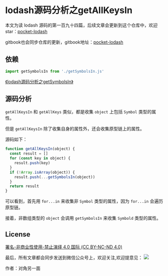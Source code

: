 # lodash源码分析之getAllKeysIn

本文为读 lodash 源码的第一百九十四篇，后续文章会更新到这个仓库中，欢迎 star：[pocket-lodash](https://github.com/yeyuqiudeng/pocket-lodash)

gitbook也会同步仓库的更新，gitbook地址：[pocket-lodash](https://www.gitbook.com/book/yeyuqiudeng/pocket-lodash/details)

## 依赖

```javascript
import getSymbolsIn from './getSymbolsIn.js'
```

[《lodash源码分析之getSymbolsIn》](./getSymbolsIn.md)

## 源码分析

`getAllKeysIn` 和 `getAllKeys` 类似，都是收集 `object`  上包括 `Symbol` 类型的属性。

但是 `getAllKeysIn` 除了收集自身的属性外，还会收集原型链上的属性。

源码如下：

```javascript
function getAllKeysIn(object) {
  const result = []
  for (const key in object) {
    result.push(key)
  }
  if (!Array.isArray(object)) {
    result.push(...getSymbolsIn(object))
  }
  return result
}
```

可以看到，首先用 `for...in` 来收集非 `Symbol` 类型的属性，因为 `for...in` 会遍历原型链。

接着，非数组类型的 `object` 会调用 `getSymbolsIn` 来收集 `Symbold` 类型的属性。

## License

[署名-非商业性使用-禁止演绎 4.0 国际 (CC BY-NC-ND 4.0)](http://creativecommons.org/licenses/by-nc-nd/4.0/)

最后，所有文章都会同步发送到微信公众号上，欢迎关注,欢迎提意见：  ![](https://raw.githubusercontent.com/yeyuqiudeng/resource/master/images/qrcode_front-end-article.jpg) 

作者：对角另一面 